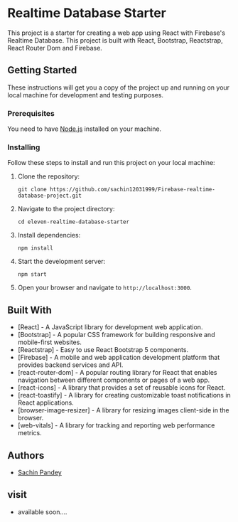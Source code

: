 # Realtime Database Starter

This project is a starter for creating a web app using React with Firebase's Realtime Database. This project is built with React, Bootstrap, Reactstrap, React Router Dom and Firebase.

## Getting Started

These instructions will get you a copy of the project up and running on your local machine for development and testing purposes.

### Prerequisites

You need to have [Node.js](https://nodejs.org/) installed on your machine.

### Installing

Follow these steps to install and run this project on your local machine:

1. Clone the repository:

   ```
   git clone https://github.com/sachin12031999/Firebase-realtime-database-project.git
   ```

2. Navigate to the project directory:

   ```
   cd eleven-realtime-database-starter
   ```

3. Install dependencies:

   ```
   npm install
   ```

4. Start the development server:

   ```
   npm start
   ```

5. Open your browser and navigate to `http://localhost:3000`.

## Built With
 
* [React] - A JavaScript library for development web application.
* [Bootstrap] - A popular CSS framework for building responsive and mobile-first websites.
* [Reactstrap] - Easy to use React Bootstrap 5 components.
* [Firebase] - A mobile and web application development platform that provides backend services and API. 
* [react-router-dom] - A popular routing library for React that enables navigation between different components or pages of a web app.
* [react-icons] - A library that provides a set of reusable icons for React.
* [react-toastify] - A library for creating customizable toast notifications in React applications.
* [browser-image-resizer] - A library for resizing images client-side in the browser.
* [web-vitals] - A library for tracking and reporting web performance metrics.

## Authors

* [Sachin Pandey](https://github.com/sachin12031999)

## visit

* available soon....

